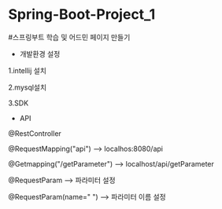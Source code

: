 # Spring-Boot-Project_1
#스프링부트 학습 및 어드민 페이지 만들기

* 개발환경 설정


1.intellij 설치

2.mysql설치

3.SDK 



* API


@RestController

@RequestMapping("api") --> localhos:8080/api

@Getmapping("/getParameter") --> localhost/api/getParameter

@RequestParam --> 파라미터 설정

@RequestParam(name=" ") --> 파라미터 이름 설정
